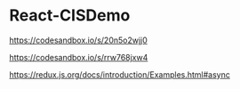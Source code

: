 # React-CISDemo
https://codesandbox.io/s/20n5o2wjj0

https://codesandbox.io/s/rrw768jxw4

https://redux.js.org/docs/introduction/Examples.html#async
